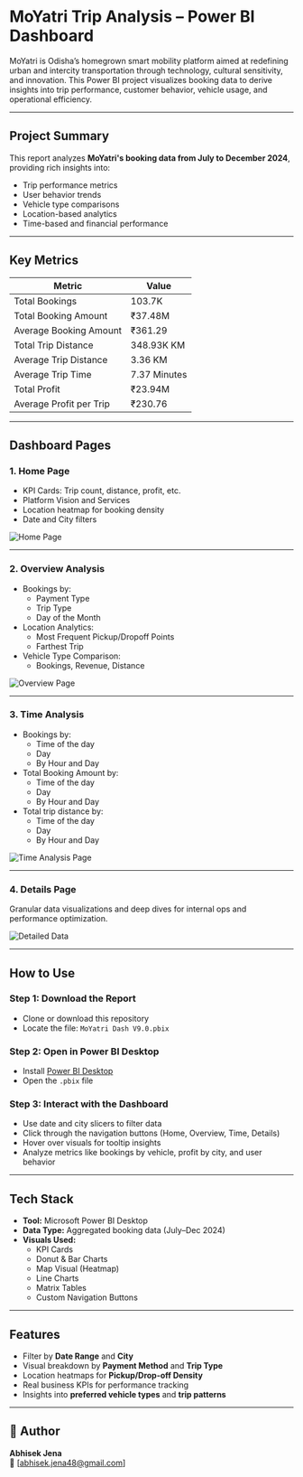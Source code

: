 # MoYatri Trip Analysis – Power BI Dashboard

MoYatri is Odisha’s homegrown smart mobility platform aimed at redefining urban and intercity transportation through technology, cultural sensitivity, and innovation. This Power BI project visualizes booking data to derive insights into trip performance, customer behavior, vehicle usage, and operational efficiency.

---

## Project Summary

This report analyzes **MoYatri's booking data from July to December 2024**, providing rich insights into:

- Trip performance metrics
- User behavior trends
- Vehicle type comparisons
- Location-based analytics
- Time-based and financial performance

---

## Key Metrics

| Metric                   | Value         |
|--------------------------|---------------|
| Total Bookings           | 103.7K        |
| Total Booking Amount     | ₹37.48M       |
| Average Booking Amount   | ₹361.29       |
| Total Trip Distance      | 348.93K KM    |
| Average Trip Distance    | 3.36 KM       |
| Average Trip Time        | 7.37 Minutes  |
| Total Profit             | ₹23.94M       |
| Average Profit per Trip  | ₹230.76       |

---

## Dashboard Pages

### 1. **Home Page**

- KPI Cards: Trip count, distance, profit, etc.
- Platform Vision and Services
- Location heatmap for booking density
- Date and City filters

![Home Page](images/homepage.png)

---

### 2. **Overview Analysis**

- Bookings by:
  - Payment Type
  - Trip Type
  - Day of the Month
- Location Analytics:
  - Most Frequent Pickup/Dropoff Points
  - Farthest Trip
- Vehicle Type Comparison:
  - Bookings, Revenue, Distance

![Overview Page](images/overview.png)

---

### 3. **Time Analysis**

- Bookings by:
  - Time of the day
  - Day
  - By Hour and Day
- Total Booking Amount by:
  - Time of the day
  - Day
  - By Hour and Day
- Total trip distance by:
  - Time of the day
  - Day
  - By Hour and Day

![Time Analysis Page](images/time.png)


---

### 4. **Details Page**

Granular data visualizations and deep dives for internal ops and performance optimization.

![Detailed Data](images/detail.png)

---

## How to Use

### Step 1: Download the Report
- Clone or download this repository
- Locate the file: `MoYatri Dash V9.0.pbix`

### Step 2: Open in Power BI Desktop
- Install [Power BI Desktop](https://powerbi.microsoft.com/desktop/)
- Open the `.pbix` file

### Step 3: Interact with the Dashboard
- Use date and city slicers to filter data
- Click through the navigation buttons (Home, Overview, Time, Details)
- Hover over visuals for tooltip insights
- Analyze metrics like bookings by vehicle, profit by city, and user behavior

---

## Tech Stack

- **Tool:** Microsoft Power BI Desktop
- **Data Type:** Aggregated booking data (July–Dec 2024)
- **Visuals Used:**
  - KPI Cards
  - Donut & Bar Charts
  - Map Visual (Heatmap)
  - Line Charts
  - Matrix Tables
  - Custom Navigation Buttons

---

## Features

- Filter by **Date Range** and **City**
- Visual breakdown by **Payment Method** and **Trip Type**
- Location heatmaps for **Pickup/Drop-off Density**
- Real business KPIs for performance tracking
- Insights into **preferred vehicle types** and **trip patterns**

---



## 👤 Author

**Abhisek Jena**   
📧 [abhisek.jena48@gmail.com] 


